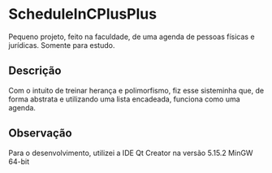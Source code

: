 # ScheduleInCPlusPlus
Pequeno projeto, feito na faculdade, de uma agenda de pessoas físicas e jurídicas. Somente para estudo.

## Descrição
Com o intuito de treinar herança e polimorfismo, fiz esse sisteminha que,  de forma abstrata e utilizando uma lista encadeada, funciona como uma agenda. 

## Observação
Para o desenvolvimento, utilizei a IDE Qt Creator na versão 5.15.2 MinGW 64-bit
